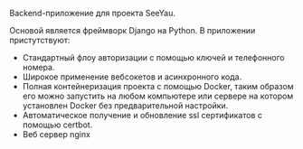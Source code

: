 Backend-приложение для проекта SeeYau.

Основой является фреймворк Django на Python. В приложении пристутствуют:
- Стандартный флоу авторизации с помощью ключей и телефонного номера.
- Широкое применение вебсокетов и асинхронного кода.
- Полная контейнеризация проекта с помощью Docker, таким образом его можно запустить на любом компьютере или сервере на котором установлен Docker без предварительной настройки.
- Автоматическое получение и обновление ssl сертификатов с помощью certbot.
- Веб сервер nginx

